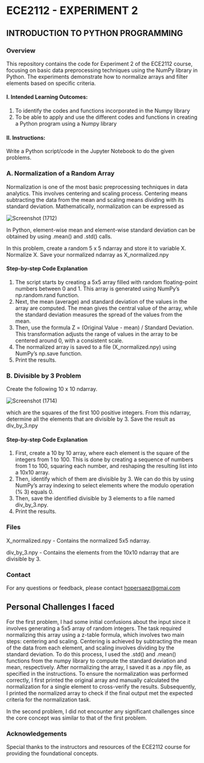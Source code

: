 # ECE2112 - EXPERIMENT 2

## INTRODUCTION TO PYTHON PROGRAMMING

### Overview
This repository contains the code for Experiment 2 of the ECE2112 course, focusing on basic data preprocessing techniques using the NumPy library in Python. The experiments demonstrate how to normalize arrays and filter elements based on specific criteria.


#### I. Intended Learning Outcomes:
1. To identify the codes and functions incorporated in the Numpy library
2. To be able to apply and use the different codes and functions in creating a Python program using a Numpy library


#### II. Instructions:
Write a Python script/code in the Jupyter Notebook to do the given problems. 


### A. Normalization of a Random Array

Normalization is one of the most basic preprocessing techniques in data analytics. This involves centering and scaling process. Centering means subtracting the data from the mean and scaling means dividing with its standard deviation. Mathematically, normalization can be expressed as

![Screenshot (1712)](https://github.com/user-attachments/assets/2fcc4be6-0924-4ac5-a148-a3ae4a719cf2)


In Python, element-wise mean and element-wise standard deviation can be obtained by using .mean() and .std() calls.

In this problem, create a random 5 x 5 ndarray and store it to variable X. Normalize X. Save your normalized ndarray as X_normalized.npy

#### Step-by-step Code Explanation

1. The script starts by creating a 5x5 array filled with random floating-point numbers between 0 and 1. This array is generated using NumPy’s np.random.rand function.
2. Next, the mean (average) and standard deviation of the values in the array are computed. The mean gives the central value of the array, while the standard deviation measures the spread of the values from the mean.
3. Then, use the formula Z = (Original Value - mean) / Standard Deviation. This transformation adjusts the range of values in the array to be centered around 0, with a consistent scale.
4. The normalized array is saved to a file (X_normalized.npy) using NumPy’s np.save function.
5. Print the results.


### B. Divisible by 3 Problem

Create the following 10 x 10 ndarray.

![Screenshot (1714)](https://github.com/user-attachments/assets/9fea055c-d9a9-4e99-85da-7338fb67f6ee)

which are the squares of the first 100 positive integers. From this ndarray, determine all the elements that are divisible by 3. Save the result as div_by_3.npy

#### Step-by-step Code Explanation

1. First, create a 10 by 10 array, where each element is the square of the integers from 1 to 100. This is done by creating a sequence of numbers from 1 to 100, squaring each number, and reshaping the resulting list into a 10x10 array.
2. Then, identify which of them are divisible by 3. We can do this by using NumPy’s array indexing to select elements where the modulo operation (% 3) equals 0.
3. Then, save the identified divisible by 3 elements to a file named div_by_3.npy. 
4. Print the results.

### Files

X_normalized.npy - Contains the normalized 5x5 ndarray.

div_by_3.npy - Contains the elements from the 10x10 ndarray that are divisible by 3.

### Contact

For any questions or feedback, please contact hopersaez@gmai.com

## Personal Challenges I faced

For the first problem, I had some initial confusions about the input since it involves generating a 5x5 array of random integers. The task required normalizing this array using a z-table formula, which involves two main steps: centering and scaling. Centering is achieved by subtracting the mean of the data from each element, and scaling involves dividing by the standard deviation. To do this process, I used the .std() and .mean() functions from the numpy library to compute the standard deviation and mean, respectively. After normalizing the array, I saved it as a .npy file, as specified in the instructions. To ensure the normalization was performed correctly, I first printed the original array and manually calculated the normalization for a single element to cross-verify the results. Subsequently, I printed the normalized array to check if the final output met the expected criteria for the normalization task.

In the second problem, I did not encounter any significant challenges since the core concept was similar to that of the first problem.
   
### Acknowledgements
Special thanks to the instructors and resources of the ECE2112 course for providing the foundational concepts.
